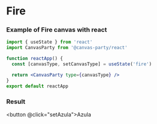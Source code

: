 # Fire

### Example of Fire canvas with react

```jsx
import { useState } from 'react'
import CanvasParty from '@canvas-party/react'

function reactApp() {
  const [canvasType, setCanvasType] = useState('fire')

  return <CanvasParty type={canvasType} />
}
export default reactApp
```

### **Result**

<script>
  import {shallowRef, onMounted, ref} from 'vue'
export default {
  setup () {
    const isAzula = ref(true)
    const dynamicComponent = shallowRef(false) 
    onMounted(() => {
      import('@canvas-party/vue').then((module) => {
        dynamicComponent.value = module.default
        console.log(this.dynamicComponent)
        })

    })

  const setAzula = () => {
    console.log('hi')
    isAzula.value = true
  }

    return {
      setAzula,
      isAzula,
      dynamicComponent
    }
  }
  
}
</script>

<button @click="setAzula">Azula</button>
<component
   class="canvas-example" 
    v-if="dynamicComponent"
    :is="dynamicComponent"
    :type="'fire'"
    :options="{azula: isAzula}"
    >

  </component>

